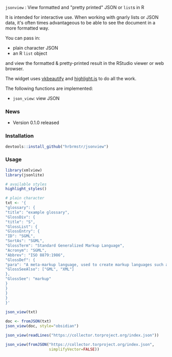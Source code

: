 
`jsonview` : View formatted and "pretty printed" JSON or `list`s in R

It is intended for interactive use. When working with gnarly lists or JSON data, it's often times advantageous to be able to see the document in a more formatted way.

You can pass in:

- plain character JSON
- an R `list` object

and view the formatted & pretty-printed result in the RStudio viewer or web browser.

The widget uses  [vkbeautify](http://www.eslinstructor.net/vkbeautify/) and [highlight.js](https://highlightjs.org)  to do all the work.

The following functions are implemented:

- `json_view`: view JSON

### News

- Version 0.1.0 released

### Installation


```r
devtools::install_github("hrbrmstr/jsonview")
```



### Usage


```r
library(xmlview)
library(jsonlite)

# available styles
highlight_styles()

# plain character
txt <- '{
"glossary": {
"title": "example glossary",
"GlossDiv": {
"title": "S",
"GlossList": {
"GlossEntry": {
"ID": "SGML",
"SortAs": "SGML",
"GlossTerm": "Standard Generalized Markup Language",
"Acronym": "SGML",
"Abbrev": "ISO 8879:1986",
"GlossDef": {
"para": "A meta-markup language, used to create markup languages such as DocBook.",
"GlossSeeAlso": ["GML", "XML"]
},
"GlossSee": "markup"
}
}
}
}
}'
  
json_view(txt)

doc <- fromJSON(txt)
json_view(doc, style="obsidian")

json_view(readLines("https://collector.torproject.org/index.json"))

json_view(fromJSON("https://collector.torproject.org/index.json",
                   simplifyVector=FALSE))
```
